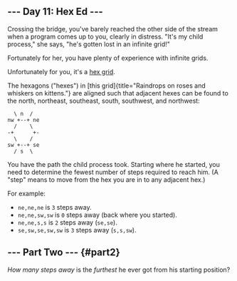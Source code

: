 ## \-\-- Day 11: Hex Ed \-\--

Crossing the bridge, you\'ve barely reached the other side of the stream
when a program comes up to you, clearly in distress. \"It\'s my child
process,\" she says, \"he\'s gotten lost in an infinite grid!\"

Fortunately for her, you have plenty of experience with infinite grids.

Unfortunately for you, it\'s a [hex
grid](https://en.wikipedia.org/wiki/Hexagonal_tiling).

The hexagons (\"hexes\") in [this
grid]{title="Raindrops on roses and whiskers on kittens."} are aligned
such that adjacent hexes can be found to the north, northeast,
southeast, south, southwest, and northwest:

      \ n  /
    nw +--+ ne
      /    \
    -+      +-
      \    /
    sw +--+ se
      / s  \

You have the path the child process took. Starting where he started, you
need to determine the fewest number of steps required to reach him. (A
\"step\" means to move from the hex you are in to any adjacent hex.)

For example:

-   `ne,ne,ne` is `3` steps away.
-   `ne,ne,sw,sw` is `0` steps away (back where you started).
-   `ne,ne,s,s` is `2` steps away (`se,se`).
-   `se,sw,se,sw,sw` is `3` steps away (`s,s,sw`).


## \-\-- Part Two \-\-- {#part2}

*How many steps away* is the *furthest* he ever got from his starting
position?
